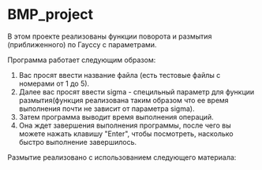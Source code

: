 # BMP_project

В этом проекте реализованы функции поворота и размытия (приближенного) по Гауссу с параметрами.

Программа работает следующим образом:

1. Вас просят ввести название файла (есть тестовые файлы с номерами от 1 до 5).
2. Далее вас просят ввести sigma - специльный параметр для функции размытия(функция реализована таким образом что ее время выполнения почти не зависит от параметра sigma).
3. Затем программа выводит время выполнения операций.
4. Она ждет завершения выполнения программы, после чего вы можете нажать клавишу "Enter", чтобы посмотреть, насколько быстро выполнение завершилось.

Размытие реализовано с использованием следующего материала:
